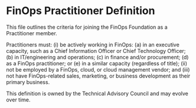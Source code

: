 # FinOps Practitioner Definition

This file outlines the criteria for joining the FinOps Foundation as a Practitioner member.

Practitioners must: (i) be actively working in FinOps: (a) in an executive capacity, such as a Chief Information Officer or Chief Technology Officer; (b) in IT/engineering and operations; (c) in finance and/or procurement; (d) as a FinOps practitioner; or (e) in a similar capacity (regardless of title); (ii) not be employed by a FinOps, cloud, or cloud management vendor; and (iii) not have FinOps-related sales, marketing, or business development as their primary business. 

This definition is owned by the Technical Advisory Council and may evolve over time.
